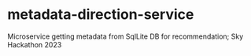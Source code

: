 # metadata-direction-service
Microservice getting metadata from SqlLite DB for recommendation; Sky Hackathon 2023


